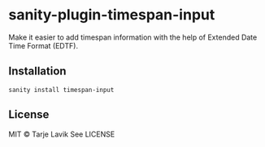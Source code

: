 # sanity-plugin-timespan-input

Make it easier to add timespan information with the help of Extended Date Time Format (EDTF).

## Installation

```
sanity install timespan-input
```


## License

MIT © Tarje Lavik
See LICENSE